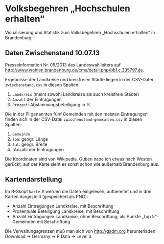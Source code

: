 Volksbegehren „Hochschulen erhalten“
====================================

Visualisierung und Statistik zum Volksbegehren „Hochschulen erhalten“ in Brandenburg

Daten Zwischenstand 10.07.13
----------------------------

Presseinformation Nr. 05/2013 des Landeswahlleiters auf http://www.wahlen.brandenburg.de/cms/detail.php/bb1.c.335797.de.

Ergebnisse der Landkreise und kreisfreien Städte liegen in der CSV-Datei `zwischenstand.csv` in diesen Spalten:

1. `Landkreis` (meint sowohl Landkreise als auch kreisfreie Städte)
2. `Anzahl` der Eintragungen
3. `Prozent`: Abstimmungsbeteiligung in %

Die in der PI genannten fünf Gemeinden mit den meisten Eintragungen finden sich in der CSV-Datei `zwischenstand-gemeinden.csv` in diesen Spalten:

1. `Gemeinde`
2. `lon`: geogr. Länge
3. `lat`: geogr. Breite
4. `Anzahl der Eintragungen

Die Koordinaten sind von Wikipedia.  Guben habe ich etwas nach Westen gerückt; auf der Karte sieht es sonst schon wie außerhalb Brandenburg aus.


Kartendarstellung
-----------------

Im R-Skript `karte.R` werden die Daten eingelesen, aufbereitet und in drei Karten dargestellt (gespeichert als PNG):

* Anzahl Eintragungen Landkreise, mit Beschriftung
* Prozentuale Beteiligung Landkreise, mit Beschriftung
* Anzahl Eintragungen Landkreise, ohne Beschriftung; als Punkte „Top 5“-Gemeinden mit Beschriftung

Die Verwaltungsgrenzen muß man sich von http://gadm.org herunterladen: Download → Germany → R Data → Level 3.

